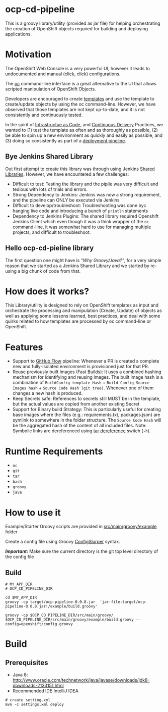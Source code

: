 # ocp-cd-pipeline

This is a groovy library/utility (provided as jar file) for helping orchestrating the creation of OpenShift objects required for building and deploying applications.

# Motivation

The OpenShift Web Console is a very powerful UI, however it leads to undocumented and manual (click, click) configurations.

The [oc](https://github.com/openshift/origin/blob/master/docs/cli.md) command-line interface is a great alternative to the UI that allows scripted manipulation of OpenShift Objects.

Developers are encouraged to create [templates](https://docs.okd.io/latest/dev_guide/templates.html) and use the template to create/update objects by using the oc command-line. However, we have observed that those templates are not kept up-to-date, and it is not consistently and continuously tested.

In the spirit of [Infrastructue as Code](https://en.wikipedia.org/wiki/Infrastructure_as_Code), and [Continuous Delivery](https://en.wikipedia.org/wiki/Continuous_delivery) Practices, we wanted to (1) test the template as often and as thoroughly as possible,  (2) be able to spin up a new environment as quickly and easily as possible, and (3) doing so consistently as part of a [deployment pipeline](https://en.wikipedia.org/wiki/Continuous_delivery#Deployment_pipeline).


## Bye Jenkins Shared Library

Out first attempt to create this library was through using Jenkins [Shared Libraries](https://jenkins.io/doc/book/pipeline/shared-libraries/). However, we have encountered a few challenges:

* Difficult to test: Testing the library and the pipile was very difficult and tedious with lots of trials and errors.
* Strong Dependency to Jenkins: Jenkins was now a strong requirement, and the pipeline can ONLY be executed via Jenkins
* Difficult to develop/troubleshoot: Troubleshooting was done byc hanging live code and introducing a bunch of `println` statements
* Dependency to Jenkins Plugins: The shared library required Openshift Jenkins Client which even though it was a think wrapper of the `oc` command-line, it was somewhat hard to use for managing multiple projects, and difficult to troubleshoot.  

## Hello ocp-cd-pieline library

The first question one might have is _"Why Groovy/Java?"_, for a very simple reason that we started as a Jenkins Shared Library and we started by re-using a big chunk of code from that.

# How does it works?
This Library/utility is designed to rely on OpenShift templates as input and orchestrate the processing and manipulation (Create, Update) of objects as well as applying some lessons learned, best practices, and deal with some quirks related to how templates are processed by oc command-line or OpenShift.

# Features

* Support to [GitHub Flow](https://guides.github.com/introduction/flow/) pipeline: Whenever a PR is created  a complete new and fully-isolated environment is provisioned just for that PR.
* Reuse previously built Images (Fast Builds): It uses a combined hashing mechanism for identifying and reusing images. The built image hash is a combination of `BuildConfig template Hash` + `Build Config Source Images hash` + `Source Code Hash (git tree)`. Whenever one of them changes a new hash is produced.
* Keep Secrets safe: References to secrets still MUST be in the template, but the actual values are copied from another existing Secret
* Support for Binary build Strategy: This is particularly useful for creating base images where the files (e.g.: requirements.txt, packages.json) are symlink to somewhere in the folder structure. The `Source Code Hash` will be the aggregated hash of the content of all included files. Note: Symbolic links are dereferenced using [tar dereference](http://ftp.gnu.org/pub/old-gnu/Manuals/tar-1.12/html_node/tar_115.html) switch (`-h`). 


# Runtime Requirements
* `oc`
* `git`
* `tar`
* `bash`
* `groovy`
* `java`

# How to use it
Example/Starter Groovy scripts are provided in [src/main/groovy/example](./src/main/groovy/example) folder

Create a config file using Groovy [ConfigSlurper](http://docs.groovy-lang.org/latest/html/gapi/groovy/util/ConfigSlurper.html) syntax.

**_Important:_** Make sure the current directory is the git top level directory of the config file

## Build
```
# MY_APP_DIR
# OCP_CD_PIPELINE_DIR

cd $MY_APP_DIR
groovy -cp target/ocp-pipeline-0.0.8.jar  'jar:file:target/ocp-pipeline-0.0.8.jar!/example/build.groovy'

groovy -cp $OCP_CD_PIPELINE_DIR/src/main/groovy/ $OCP_CD_PIPELINE_DIR/src/main/groovy/example/build.groovy --config=openshift/config.groovy
```

# Build
## Prerequisites
- Java 8: http://www.oracle.com/technetwork/java/javase/downloads/jdk8-downloads-2133151.html
- Recommended IDE:IntelliJ IDEA

```
# create setting.xml
mvn -c settings.xml deploy
```
